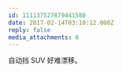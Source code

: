 ```yaml
---
id: 111137527879441580
date: 2017-02-14T03:10:12.000Z
reply: false
media_attachments: 0
---
```


自动挡 SUV 好难漂移。

